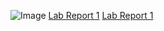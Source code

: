 ![Image](https://file%2B.vscode-resource.vscode-cdn.net/c%3A/Users/justi/Pictures/Screenshots/Screenshot%20%28863%29.png?version%3D1664410360354)
[Lab Report 1](https://ceciliatruong.github.io/cse15l-lab-report/lab-report-1-week-0.html)
[Lab Report 1](lab-report-1-week-0.html)
